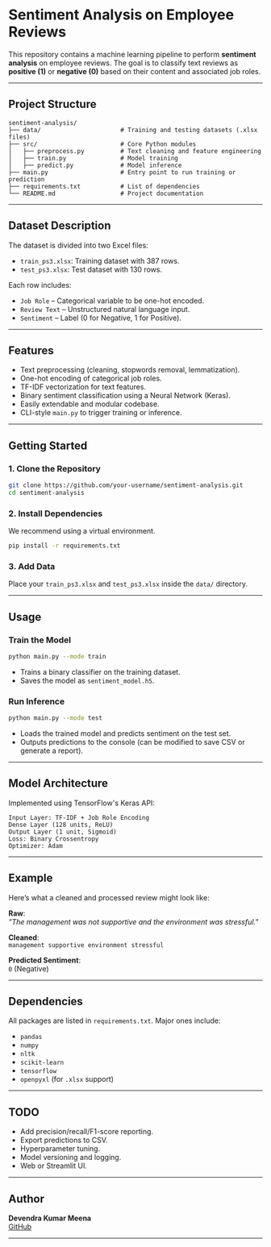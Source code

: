 #  Sentiment Analysis on Employee Reviews

This repository contains a machine learning pipeline to perform **sentiment analysis** on employee reviews. The goal is to classify text reviews as **positive (1)** or **negative (0)** based on their content and associated job roles.

---

##  Project Structure

```
sentiment-analysis/
├── data/                      # Training and testing datasets (.xlsx files)
├── src/                       # Core Python modules
│   ├── preprocess.py          # Text cleaning and feature engineering
│   ├── train.py               # Model training
│   ├── predict.py             # Model inference
├── main.py                    # Entry point to run training or prediction
├── requirements.txt           # List of dependencies
└── README.md                  # Project documentation
```

---

##  Dataset Description

The dataset is divided into two Excel files:

- `train_ps3.xlsx`: Training dataset with 387 rows.
- `test_ps3.xlsx`: Test dataset with 130 rows.

Each row includes:
- `Job Role` – Categorical variable to be one-hot encoded.
- `Review Text` – Unstructured natural language input.
- `Sentiment` – Label (0 for Negative, 1 for Positive).

---

##  Features

- Text preprocessing (cleaning, stopwords removal, lemmatization).
- One-hot encoding of categorical job roles.
- TF-IDF vectorization for text features.
- Binary sentiment classification using a Neural Network (Keras).
- Easily extendable and modular codebase.
- CLI-style `main.py` to trigger training or inference.

---

##  Getting Started

### 1. Clone the Repository

```bash
git clone https://github.com/your-username/sentiment-analysis.git
cd sentiment-analysis
```

### 2. Install Dependencies

We recommend using a virtual environment.

```bash
pip install -r requirements.txt
```

### 3. Add Data

Place your `train_ps3.xlsx` and `test_ps3.xlsx` inside the `data/` directory.

---

##  Usage

###  Train the Model

```bash
python main.py --mode train
```

- Trains a binary classifier on the training dataset.
- Saves the model as `sentiment_model.h5`.

###  Run Inference

```bash
python main.py --mode test
```

- Loads the trained model and predicts sentiment on the test set.
- Outputs predictions to the console (can be modified to save CSV or generate a report).

---

##  Model Architecture

Implemented using TensorFlow's Keras API:

```text
Input Layer: TF-IDF + Job Role Encoding
Dense Layer (128 units, ReLU)
Output Layer (1 unit, Sigmoid)
Loss: Binary Crossentropy
Optimizer: Adam
```

---

##  Example

Here’s what a cleaned and processed review might look like:

**Raw**:  
_"The management was not supportive and the environment was stressful."_

**Cleaned**:  
`management supportive environment stressful`

**Predicted Sentiment**:  
`0` (Negative)

---

##  Dependencies

All packages are listed in `requirements.txt`. Major ones include:

- `pandas`
- `numpy`
- `nltk`
- `scikit-learn`
- `tensorflow`
- `openpyxl` (for `.xlsx` support)

---

##  TODO

- Add precision/recall/F1-score reporting.
- Export predictions to CSV.
- Hyperparameter tuning.
- Model versioning and logging.
- Web or Streamlit UI.

---

##  Author

**Devendra Kumar Meena**  
[GitHub](https://github.com/ArcticPorch)

---

